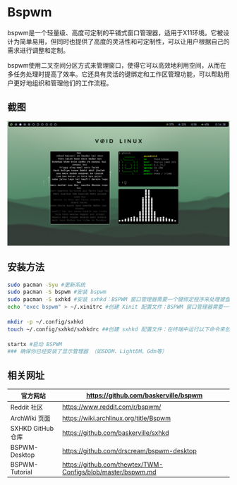 # Bspwm

bspwm是一个轻量级、高度可定制的平铺式窗口管理器，适用于X11环境。它被设计为简单易用，但同时也提供了高度的灵活性和可定制性，可以让用户根据自己的需求进行调整和定制。

bspwm使用二叉空间分区方式来管理窗口，使得它可以高效地利用空间，从而在多任务处理时提高了效率。它还具有灵活的键绑定和工作区管理功能，可以帮助用户更好地组织和管理他们的工作流程。

## 截图

![bspwm](../img/bspwm.png)

## 安装方法

```bash
sudo pacman -Syu #更新系统
sudo pacman -S bspwm #安装 bspwm
sudo pacman -S sxhkd #安装 sxhkd：BSPWM 窗口管理器需要一个键绑定程序来处理键盘快捷键
echo "exec bspwm" > ~/.xinitrc #创建 Xinit 配置文件：BSPWM 窗口管理器需要一个 Xinit 配置文件来启动

mkdir -p ~/.config/sxhkd
touch ~/.config/sxhkd/sxhkdrc ##创建 sxhkd 配置文件：在终端中运行以下命令来创建一个名为 .config/sxhkd/sxhkdrc 的文件

startx #启动 BSPWM
### 确保你已经安装了显示管理器 （如SDDM、LightDM、Gdm等）
```



## 相关网址

| 官方网站          | https://github.com/baskerville/bspwm                        |
| ----------------- | ----------------------------------------------------------- |
| Reddit 社区       | https://www.reddit.com/r/bspwm/                             |
| ArchWiki 页面     | https://wiki.archlinux.org/title/Bspwm                      |
| SXHKD GitHub 仓库 | https://github.com/baskerville/sxhkd                        |
| BSPWM-Desktop     | https://github.com/drscream/bspwm-desktop                   |
| BSPWM-Tutorial    | https://github.com/thewtex/TWM-Configs/blob/master/bspwm.md |

